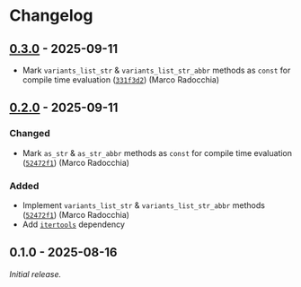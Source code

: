 # Changelog

## [0.3.0] - 2025-09-11

- Mark `variants_list_str` & `variants_list_str_abbr` methods as `const` for compile time evaluation ([`331f3d2`](https://github.com/marcoradocchia/beerec-variants/commit/331f3d2)) (Marco Radocchia)

## [0.2.0] - 2025-09-11

### Changed

- Mark `as_str` & `as_str_abbr` methods as `const` for compile time evaluation ([`52472f1`](https://github.com/marcoradocchia/beerec-variants/commit/52472f1)) (Marco Radocchia)

### Added

- Implement `variants_list_str` & `variants_list_str_abbr` methods ([`52472f1`](https://github.com/marcoradocchia/beerec-variants/commit/52472f1)) (Marco Radocchia)
- Add [`itertools`](https://crates.io/crates/itertools) dependency

## 0.1.0 - 2025-08-16

_Initial release._

[0.2.0]: https://github.com/marcoradocchia/beerec-variants/releases/tag/v0.2.0
[0.3.0]: https://github.com/marcoradocchia/beerec-variants/releases/tag/v0.3.0
